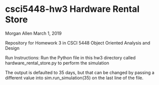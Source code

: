 # csci5448-hw3 Hardware Rental Store
Morgan Allen
March 1, 2019

Repository for Homework 3 in CSCI 5448 Object Oriented Analysis and Design

Run Instructions:
Run the Python file in this hw3 directory called hardware_rental_store.py to perform the simulation

The output is defaulted to 35 days, but that can be changed by passing a different value into
sim.run_simulation(35) on the last line of the file.
